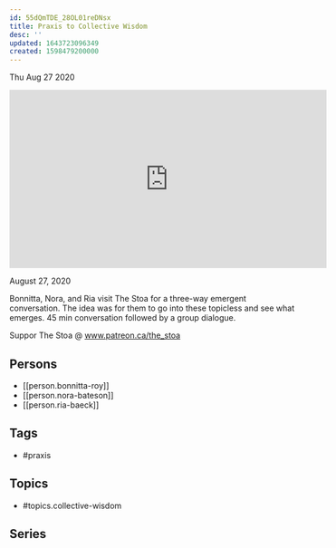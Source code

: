 ```yaml
---
id: 55dQmTDE_28OL01reDNsx
title: Praxis to Collective Wisdom
desc: ''
updated: 1643723096349
created: 1598479200000
---
```





Thu Aug 27 2020

<iframe width="560" height="315" src="https://www.youtube.com/embed/7c7xdN1-mqk" title="Praxis to Collective Wisdom w/ Bonnitta Roy, Nora Bateson, and Ria Baeck" frameborder="0" allow="accelerometer; autoplay; clipboard-write; encrypted-media; gyroscope; picture-in-picture" allowfullscreen ></iframe>

August 27, 2020

Bonnitta, Nora, and Ria visit The Stoa for a three-way emergent conversation. The idea was for them to go into these topicless and see what emerges. 45 min conversation followed by a group dialogue.

Suppor The Stoa @ www.patreon.ca/the_stoa

## Persons

- [[person.bonnitta-roy]]
- [[person.nora-bateson]]
- [[person.ria-baeck]]

## Tags

- #praxis

## Topics

- #topics.collective-wisdom

## Series



